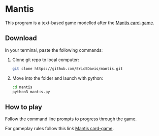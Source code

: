 # Mantis

This program is a text-based game modelled
after the [Mantis card-game](https://www.explodingkittens.com/pages/how-to-play-mantis).

## Download

In your terminal, paste the following commands:

1. Clone git repo to local computer:
    ```bash
    git clone https://github.com/EricSDavis/mantis.git
    ```
2. Move into the folder and launch with python:
    ```bash
    cd mantis
    python3 mantis.py
    ```

## How to play

Follow the command line prompts to progress through
the game.

For gameplay rules follow this link [Mantis card-game](https://www.explodingkittens.com/pages/how-to-play-mantis).